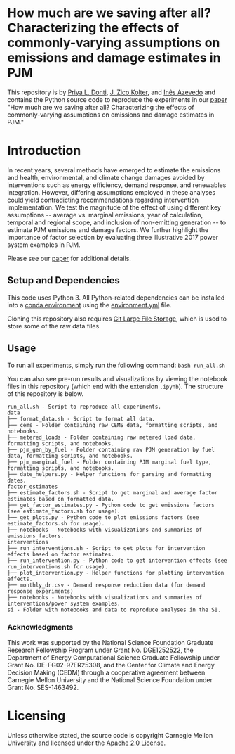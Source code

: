 # How much are we saving after all? Characterizing the effects of commonly-varying assumptions on emissions and damage estimates in PJM

This repository is by 
[Priya L. Donti](https://www.priyadonti.com), [J. Zico Kolter](http://zicokolter.com), and [Inês Azevedo](https://inesazevedo.org) and contains the Python source code to
reproduce the experiments in our [paper](https://pubs.acs.org/doi/10.1021/acs.est.8b06586) "How much are we saving after all? Characterizing the effects of commonly-varying assumptions on emissions and damage estimates in PJM."

# Introduction

In recent years, several methods have emerged to estimate the emissions and health, environmental, and climate change damages avoided by interventions such as energy efficiency, demand response, and renewables integration. However, differing assumptions employed in these analyses could yield contradicting recommendations regarding intervention implementation. We test the magnitude of the effect of using different key assumptions -- average vs. marginal emissions, year of calculation, temporal and regional scope, and inclusion of non-emitting generation -- to estimate PJM emissions and damage factors. We further highlight the importance of factor selection by evaluating three illustrative 2017 power system examples in PJM.

Please see our [paper](https://pubs.acs.org/doi/10.1021/acs.est.8b06586) for additional details.

## Setup and Dependencies

This code uses Python 3. All Python-related dependencies can be installed into a
[conda environment](https://conda.io/docs/user-guide/tasks/manage-environments.html)
using the [environment.yml](./environment.yml) file.

Cloning this repository also requires [Git Large File Storage](https://git-lfs.github.com/), which is used to store some of the raw data files. 

## Usage

To run all experiments, simply run the following command:
`bash run_all.sh`

You can also see pre-run results and visualizations by viewing the notebook files in this repository (which end with the extension `.ipynb`). The structure of this repository is below.

```
run_all.sh - Script to reproduce all experiments.
data
├── format_data.sh - Script to format all data.
├── cems - Folder containing raw CEMS data, formatting scripts, and notebooks.
├── metered_loads - Folder containing raw metered load data, formatting scripts, and notebooks.
├── pjm_gen_by_fuel - Folder containing raw PJM generation by fuel data, formatting scripts, and notebooks.
├── pjm_marginal_fuel - Folder containing PJM marginal fuel type, formatting scripts, and notebooks.
├── date_helpers.py - Helper functions for parsing and formatting dates.
factor_estimates
├── estimate_factors.sh - Script to get marginal and average factor estimates based on formatted data.
├── get_factor_estimates.py - Python code to get emissions factors (see estimate_factors.sh for usage).
├── get_plots.py - Python code to plot emissions factors (see estimate_factors.sh for usage).
├── notebooks - Notebooks with visualizations and summaries of emissions factors.
interventions
├── run_interventions.sh - Script to get plots for intervention effects based on factor estimates.
├── run_intervention.py - Python code to get intervention effects (see run_interventions.sh for usage).
├── plot_intervention.py - Helper functions for plotting intervention effects.
├── monthly_dr.csv - Demand response reduction data (for demand response experiments)
├── notebooks - Notebooks with visualizations and summaries of interventions/power system examples.
si - Folder with notebooks and data to reproduce analyses in the SI.
```

### Acknowledgments

This work was supported by the National Science Foundation Graduate Research Fellowship Program under Grant No. DGE1252522, the Department of Energy Computational Science Graduate Fellowship under Grant No. DE-FG02-97ER25308, and the Center for Climate and Energy Decision Making (CEDM) through a cooperative agreement between Carnegie Mellon University and the National Science Foundation under Grant No. SES-1463492. 

# Licensing

Unless otherwise stated, the source code is copyright Carnegie Mellon University and licensed under the [Apache 2.0 License](./LICENSE).

